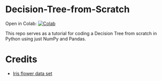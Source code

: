 # Decision-Tree-from-Scratch
Open in Colab: [![Colab](https://upload.wikimedia.org/wikipedia/commons/thumb/d/d0/Google_Colaboratory_SVG_Logo.svg/32px-Google_Colaboratory_SVG_Logo.svg.png)](https://colab.research.google.com/drive/17CN_GwgMRPQBNEDd-kvL2VVa_EeYBX2K?usp=sharing)

This repo serves as a tutorial for coding a Decision Tree from scratch in Python using just NumPy and Pandas. 

# Credits
- [Iris flower data set](https://www.kaggle.com/uciml/iris)
